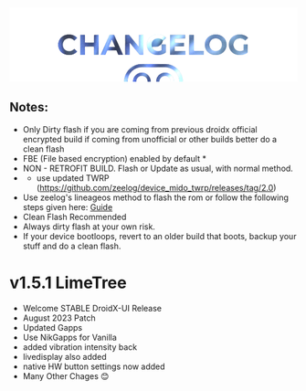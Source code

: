  <img src="https://raw.githubusercontent.com/DroidX-UI-Devices/Official_Devices/13/banners/changelogs.png" />

## Notes:
- Only Dirty flash if you are coming from previous droidx official encrypted build if coming from unofficial or other builds better do a clean flash
- FBE (File based encryption) enabled by default *
- NON - RETROFIT BUILD. Flash or Update as usual, with normal method.
- * use updated TWRP (https://github.com/zeelog/device_mido_twrp/releases/tag/2.0)
- Use zeelog's lineageos method to flash the rom or follow the following steps given here: [Guide](https://raw.githubusercontent.com/NRanjan-17/Pixel-Experience-Releases/main/install_guide.md)
- Clean Flash Recommended
- Always dirty flash at your own risk.
- If your device bootloops, revert to an older build that boots, backup your stuff and do a clean flash.

# v1.5.1 LimeTree

- Welcome STABLE DroidX-UI Release 
- August 2023 Patch
- Updated Gapps
- Use NikGapps for Vanilla
- added vibration intensity back
- livedisplay also added
- native HW button settings now added
- Many Other Chages 😊
